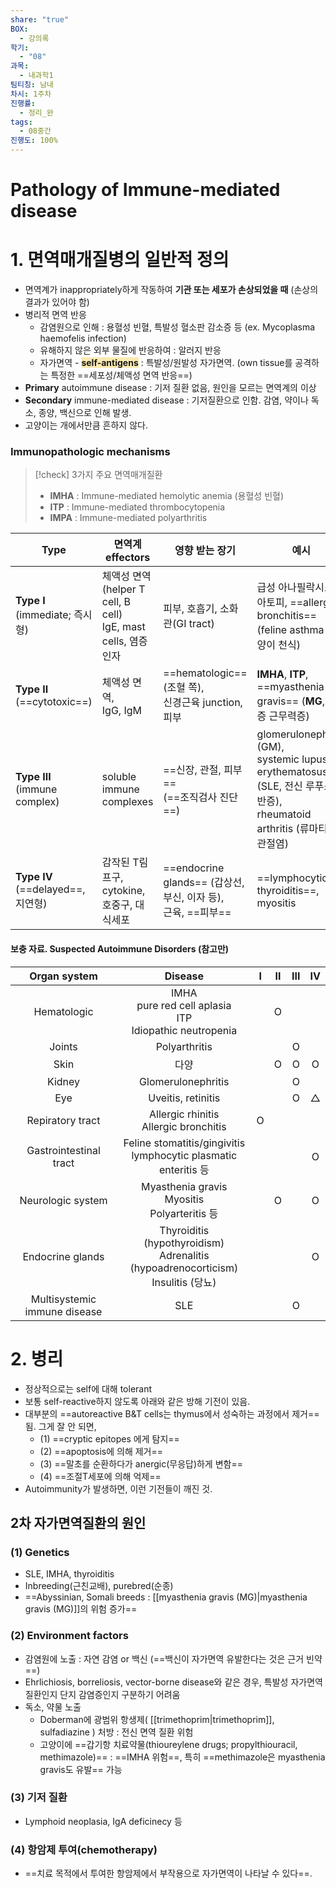 ```yaml
---
share: "true"
BOX:
  - 강의록
학기:
  - "08"
과목:
  - 내과학1
팀티칭: 남내
차시: 1주차
진행률:
  - 정리_완
tags:
  - 08중간
진행도: 100%
---
```

# Pathology of Immune-mediated disease


 

# 1. 면역매개질병의 일반적 정의

- 면역계가 inappropriately하게 작동하여 **기관 또는 세포가 손상되었을 때** (손상의 결과가 있어야 함)
- 병리적 면역 반응
	- 감염원으로 인해 : 용혈성 빈혈, 특발성 혈소판 감소증 등 (ex. Mycoplasma haemofelis infection)
	- 유해하지 않은 외부 물질에 반응하여 : 알러지 반응
	- 자가면역 - <span style="background:#faeab0"><b>self-antigens</b></span> : 특발성/원발성 자가면역. (own tissue를 공격하는 특정한 ==세포성/체액성 면역 반응==)
- **Primary** autoimmune disease : 기저 질환 없음, 원인을 모르는 면역계의 이상
- **Secondary** immune-mediated disease : 기저질환으로 인함. 감염, 약이나 독소, 종양, 백신으로 인해 발생.
- 고양이는 개에서만큼 흔하지 않다.
### Immunopathologic mechanisms

>[!check] 3가지 주요 면역매개질환
>- **IMHA** : Immune-mediated hemolytic anemia (용혈성 빈혈)
>- **ITP** : Immune-mediated thrombocytopenia
>- **IMPA** : Immune-mediated polyarthritis

| Type                             | 면역계 effectors                                               | 영향 받는 장기                                            | 예시                                                                                                             |
| -------------------------------- | ----------------------------------------------------------- | --------------------------------------------------- | -------------------------------------------------------------------------------------------------------------- |
| **Type Ⅰ**<br>(immediate; 즉시형)   | 체액성 면역<br>(helper T cell, B cell)<br>IgE, mast cells, 염증 인자 | 피부, 호흡기, 소화관(GI tract)                              | 급성 아나필락시스,<br>아토피, ==allergic bronchitis== (feline asthma-고양이 천식)                                              |
| **Type Ⅱ**<br>(==cytotoxic==)    | 체액성 면역,<br>IgG, IgM                                         | ==hematologic== (조혈 쪽),<br>신경근육 junction, 피부        | **IMHA**, **ITP**,<br>==myasthenia gravis== (**MG**, 중증 근무력증)                                                  |
| **Type Ⅲ**<br>(immune complex)   | soluble<br>immune complexes                                 | ==신장, 관절, 피부==<br>(==조직검사 진단==)                     | glomerulonephritis (GM),<br>systemic lupus erythematosus (SLE, 전신 루푸스 홍반증),<br>rheumatoid arthritis (류마티스 관절염) |
| **Type Ⅳ**<br>(==delayed==, 지연형) | 감작된 T림프구,<br>cytokine,<br>호중구, 대식세포                         | ==endocrine glands== (갑상선, 부신, 이자 등),<br>근육, ==피부== | ==lymphocytic thyroiditis==,<br>myositis                                                                       |

#### 보충 자료. Suspected Autoimmune Disorders (참고만)

|         Organ system         |                                       Disease                                       |  Ⅰ  |  Ⅱ  |  Ⅲ  |  Ⅳ  |
| :--------------------------: | :---------------------------------------------------------------------------------: | :-: | :-: | :-: | :-: |
|         Hematologic          |           IMHA<br>pure red cell aplasia<br>ITP<br>Idiopathic neutropenia            |     |  O  |     |     |
|            Joints            |                                    Polyarthritis                                    |     |     |  O  |     |
|             Skin             |                                         다양                                          |     |  O  |  O  |  O  |
|            Kidney            |                                 Glomerulonephritis                                  |     |     |  O  |     |
|             Eye              |                                 Uveitis, retinitis                                  |     |     |  O  |  △  |
|       Repiratory tract       |                      Allergic rhinitis<br>Allergic bronchitis                       |  O  |     |     |     |
|    Gastrointestinal tract    |          Feline stomatitis/gingivitis<br>lymphocytic plasmatic enteritis 등          |     |     |     |  O  |
|      Neurologic system       |                  Myasthenia gravis<br>Myositis<br>Polyarteritis 등                   |     |  O  |     |  O  |
|       Endocrine glands       | Thyroiditis (hypothyroidism)<br>Adrenalitis (hypoadrenocorticism)<br>Insulitis (당뇨) |     |     |     |  O  |
| Multisystemic immune disease |                                         SLE                                         |     |     |  O  |     |

# 2. 병리

- 정상적으로는 self에 대해 tolerant
- 보통 self-reactive하지 않도록 아래와 같은 방해 기전이 있음.
- 대부분의 ==autoreactive B&T cells는 thymus에서 성숙하는 과정에서 제거==됨. 그게 잘 안 되면, 
	- (1) ==cryptic epitopes 에게 탐지==
	- (2) ==apoptosis에 의해 제거==
	- (3) ==말초를 순환하다가 anergic(무응답)하게 변함==
	- (4) ==조절T세포에 의해 억제==
- Autoimmunity가 발생하면, 이런 기전들이 깨진 것.

## 2차 자가면역질환의 원인

### (1) Genetics

- SLE, IMHA, thyroiditis
- Inbreeding(근친교배), purebred(순종)
- ==Abyssinian, Somali breeds : [[myasthenia gravis (MG)|myasthenia gravis (MG)]]의 위험 증가==

### (2) Environment factors

- 감염원에 노출 : 자연 감염 or 백신 (==백신이 자가면역 유발한다는 것은 근거 빈약==)
- Ehrlichiosis, borreliosis, vector-borne disease와 같은 경우, 특발성 자가면역질환인지 단지 감염증인지 구분하기 어려움
- 독소, 약물 노출 
	- Doberman에 광범위 항생제( [[trimethoprim|trimethoprim]], sulfadiazine ) 처방 : 전신 면역 질환 위험
	- 고양이에 ==갑기항 치료약물(thioureylene drugs; propylthiouracil, methimazole)==
	  : ==IMHA 위험==, 특히 ==methimazole은 myasthenia gravis도 유발== 가능

### (3) 기저 질환 

- Lymphoid neoplasia, IgA deficinecy 등

### (4) 항암제 투여(chemotherapy)
- ==치료 목적에서 투여한 항암제에서 부작용으로 자가면역이 나타날 수 있다==.